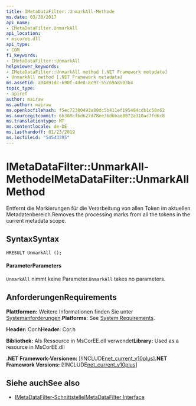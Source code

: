 ```yaml
---
title: IMetaDataFilter::UnmarkAll-Methode
ms.date: 03/30/2017
api_name:
- IMetaDataFilter.UnmarkAll
api_location:
- mscoree.dll
api_type:
- COM
f1_keywords:
- IMetaDataFilter::UnmarkAll
helpviewer_keywords:
- IMetaDataFilter::UnmarkAll method [.NET Framework metadata]
- UnmarkAll method [.NET Framework metadata]
ms.assetid: a04d91dc-690f-4de8-8c97-55c69a8503b4
topic_type:
- apiref
author: mairaw
ms.author: mairaw
ms.openlocfilehash: f5ec72380493a88dc5b411ef195484cdb1c58c62
ms.sourcegitcommit: 6b308cf6d627d78ee36dbbae8972a310ac7fd6c8
ms.translationtype: MT
ms.contentlocale: de-DE
ms.lasthandoff: 01/23/2019
ms.locfileid: "54543395"
---
```

# <a name="imetadatafilterunmarkall-method"></a><span data-ttu-id="95376-102">IMetaDataFilter::UnmarkAll-Methode</span><span class="sxs-lookup"><span data-stu-id="95376-102">IMetaDataFilter::UnmarkAll Method</span></span>
<span data-ttu-id="95376-103">Entfernt die Markierungen für die Verarbeitung von allen Token im aktuellen Metadatenbereich.</span><span class="sxs-lookup"><span data-stu-id="95376-103">Removes the processing marks from all the tokens in the current metadata scope.</span></span>  
  
## <a name="syntax"></a><span data-ttu-id="95376-104">Syntax</span><span class="sxs-lookup"><span data-stu-id="95376-104">Syntax</span></span>  
  
```  
HRESULT UnmarkAll ();  
```  
  
#### <a name="parameters"></a><span data-ttu-id="95376-105">Parameter</span><span class="sxs-lookup"><span data-stu-id="95376-105">Parameters</span></span>  
 <span data-ttu-id="95376-106">`UnmarkAll` nimmt keine Parameter.</span><span class="sxs-lookup"><span data-stu-id="95376-106">`UnmarkAll` takes no parameters.</span></span>  
  
## <a name="requirements"></a><span data-ttu-id="95376-107">Anforderungen</span><span class="sxs-lookup"><span data-stu-id="95376-107">Requirements</span></span>  
 <span data-ttu-id="95376-108">**Plattformen:** Weitere Informationen finden Sie unter [Systemanforderungen](../../../../docs/framework/get-started/system-requirements.md).</span><span class="sxs-lookup"><span data-stu-id="95376-108">**Platforms:** See [System Requirements](../../../../docs/framework/get-started/system-requirements.md).</span></span>  
  
 <span data-ttu-id="95376-109">**Header:** Cor.h</span><span class="sxs-lookup"><span data-stu-id="95376-109">**Header:** Cor.h</span></span>  
  
 <span data-ttu-id="95376-110">**Bibliothek:** Als Ressource in MsCorEE.dll verwendet</span><span class="sxs-lookup"><span data-stu-id="95376-110">**Library:** Used as a resource in MsCorEE.dll</span></span>  
  
 <span data-ttu-id="95376-111">**.NET Framework-Versionen:** [!INCLUDE[net_current_v10plus](../../../../includes/net-current-v10plus-md.md)]</span><span class="sxs-lookup"><span data-stu-id="95376-111">**.NET Framework Versions:** [!INCLUDE[net_current_v10plus](../../../../includes/net-current-v10plus-md.md)]</span></span>  
  
## <a name="see-also"></a><span data-ttu-id="95376-112">Siehe auch</span><span class="sxs-lookup"><span data-stu-id="95376-112">See also</span></span>
- [<span data-ttu-id="95376-113">IMetaDataFilter-Schnittstelle</span><span class="sxs-lookup"><span data-stu-id="95376-113">IMetaDataFilter Interface</span></span>](../../../../docs/framework/unmanaged-api/metadata/imetadatafilter-interface.md)
